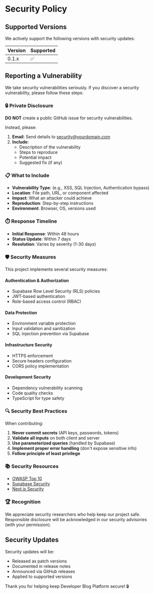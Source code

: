 # Security Policy

## Supported Versions

We actively support the following versions with security updates:

| Version | Supported          |
| ------- | ------------------ |
| 0.1.x   | :white_check_mark: |

## Reporting a Vulnerability

We take security vulnerabilities seriously. If you discover a security vulnerability, please follow these steps:

### 🔒 Private Disclosure

**DO NOT** create a public GitHub issue for security vulnerabilities.

Instead, please:

1. **Email**: Send details to [security@yourdomain.com](mailto:security@yourdomain.com)
2. **Include**:
   - Description of the vulnerability
   - Steps to reproduce
   - Potential impact
   - Suggested fix (if any)

### 📋 What to Include

- **Vulnerability Type**: (e.g., XSS, SQL Injection, Authentication bypass)
- **Location**: File path, URL, or component affected
- **Impact**: What an attacker could achieve
- **Reproduction**: Step-by-step instructions
- **Environment**: Browser, OS, versions used

### ⏱️ Response Timeline

- **Initial Response**: Within 48 hours
- **Status Update**: Within 7 days
- **Resolution**: Varies by severity (1-30 days)

### 🛡️ Security Measures

This project implements several security measures:

#### Authentication & Authorization
- Supabase Row Level Security (RLS) policies
- JWT-based authentication
- Role-based access control (RBAC)

#### Data Protection
- Environment variable protection
- Input validation and sanitization
- SQL injection prevention via Supabase

#### Infrastructure Security
- HTTPS enforcement
- Secure headers configuration
- CORS policy implementation

#### Development Security
- Dependency vulnerability scanning
- Code quality checks
- TypeScript for type safety

### 🔍 Security Best Practices

When contributing:

1. **Never commit secrets** (API keys, passwords, tokens)
2. **Validate all inputs** on both client and server
3. **Use parameterized queries** (handled by Supabase)
4. **Implement proper error handling** (don't expose sensitive info)
5. **Follow principle of least privilege**

### 📚 Security Resources

- [OWASP Top 10](https://owasp.org/www-project-top-ten/)
- [Supabase Security](https://supabase.com/docs/guides/auth/row-level-security)
- [Next.js Security](https://nextjs.org/docs/advanced-features/security-headers)

### 🏆 Recognition

We appreciate security researchers who help keep our project safe. Responsible disclosure will be acknowledged in our security advisories (with your permission).

## Security Updates

Security updates will be:
- Released as patch versions
- Documented in release notes
- Announced via GitHub releases
- Applied to supported versions

Thank you for helping keep Developer Blog Platform secure! 🔒
